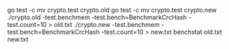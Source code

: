 go test -c
mv crypto.test crypto.old
go test -c
mv crypto.test crypto.new
./crypto.old -test.benchmem -test.bench=BenchmarkCrcHash -test.count=10 > old.txt
./crypto.new -test.benchmem -test.bench=BenchmarkCrcHash -test.count=10 > new.txt
benchstat old.txt new.txt
